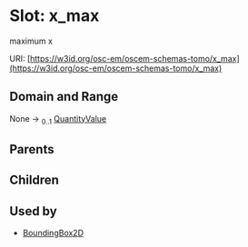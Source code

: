 
# Slot: x_max

maximum x

URI: [https://w3id.org/osc-em/oscem-schemas-tomo/x_max](https://w3id.org/osc-em/oscem-schemas-tomo/x_max)


## Domain and Range

None &#8594;  <sub>0..1</sub> [QuantityValue](QuantityValue.md)

## Parents


## Children


## Used by

 * [BoundingBox2D](BoundingBox2D.md)

